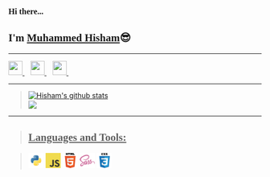 <style>
@import url('https://fonts.googleapis.com/css2?family=Roboto+Slab:wght@300&family=Schoolbell&display=swap');
</style> 
### <span src="" style="font-family: 'Schoolbell';">Hi there... 👋</span>
## <span src="" style="font-family: 'Roboto Slab';">I'm [Muhammed Hisham](muhdhisham.netlify.app)😎</span> 

---

<a href="https://instagram.com/__the_protagonist">
  <img height="28" width="28" src="https://cdn.jsdelivr.net/npm/simple-icons@v4/icons/instagram.svg" />
</a>&nbsp;&nbsp;
<a href="https://linkedin.com/in/muhdhishamv">
  <img height="28" width="28" src="https://cdn.jsdelivr.net/npm/simple-icons@v4/icons/linkedin.svg" />
</a>&nbsp;&nbsp;
<a href="https://facebook.com/muhdhishamv">
  <img height="28" width="28" src="https://cdn.jsdelivr.net/npm/simple-icons@v4/icons/facebook.svg" />
  </a>&nbsp;&nbsp;

---


> [![Hisham's github stats](https://github-readme-stats.vercel.app/api?username=muhdhisham&theme=nightowl)](https://github.com/anuraghazra/github-readme-stats)
> <br>
> <a href="https://github.com/muhdhisham/Get-It-Done-TODO-App"><img align="center" src="https://github-readme-stats.vercel.app/api/pin/?username=muhdhisham&theme=nightowl&repo=Get-It-Done-TODO-App" /></a>
---
> ## <span style="font-family: 'Roboto Slab';"><u> **Languages and Tools:** </u></span> 

> <code><img height="30" src="https://raw.githubusercontent.com/github/explore/80688e429a7d4ef2fca1e82350fe8e3517d3494d/topics/python/python.png"></code>
<code><img height="30" src="https://raw.githubusercontent.com/github/explore/80688e429a7d4ef2fca1e82350fe8e3517d3494d/topics/javascript/javascript.png"></code>
<code><img height="30" src="https://raw.githubusercontent.com/github/explore/80688e429a7d4ef2fca1e82350fe8e3517d3494d/topics/html/html.png"></code>
<code><img height="30" src="https://raw.githubusercontent.com/github/explore/80688e429a7d4ef2fca1e82350fe8e3517d3494d/topics/sass/sass.png"></code>
<code><img height="30" src="https://raw.githubusercontent.com/github/explore/80688e429a7d4ef2fca1e82350fe8e3517d3494d/topics/css/css.png"></code>  
<!--
**muhdhisham/muhdhisham** is a ✨ _special_ ✨ repository because its `README.md` (this file) appears on your GitHub profile.

Here are some ideas to get you started:

- 🔭 I’m currently working on ...
- 🌱 I’m currently learning ...
- 👯 I’m looking to collaborate on ...
- 🤔 I’m looking for help with ...
- 💬 Ask me about ...
- 📫 How to reach me: ...
- 😄 Pronouns: ...
- ⚡ Fun fact: ...
-->
